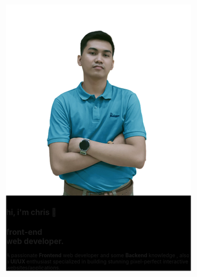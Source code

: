 
<link rel="stylesheet" href="./styles/style.css">
<link rel="stylesheet" href="./styles/hero-section.css">

<div style="background-color: black;">
    <main class="container">
        <section class="hero">
            <img src='./assets/me2.jpg' alt='profile' class='hero-img'>
            <h2 class="hero-subtitle">hi, i'm chris 👋</h2>
            <h1 class="hero-title">front-end <br>web developer.</h1>
            <p class="hero-description"> A passionate <strong>Frontend</strong> web developer and some <strong>Backend</strong> knowledge , also a <strong>UI/UX </strong> enthusiast specialized in building stunning pixel-perfect interactive websites/applications. </p>
        </section>
    </main>
</div>
